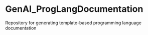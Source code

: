 # GenAI_ProgLangDocumentation
Repository for generating template-based programming language documentation
